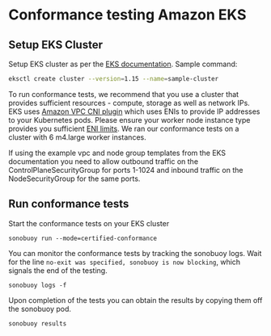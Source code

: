 # Conformance testing Amazon EKS

## Setup EKS Cluster

Setup EKS cluster as per the [EKS documentation](https://docs.aws.amazon.com/eks/latest/userguide/what-is-eks.html). Sample command:
```bash
eksctl create cluster --version=1.15 --name=sample-cluster
```

To run conformance tests, we recommend that you use a cluster that provides sufficient resources - compute, storage as well as network IPs. EKS uses [Amazon VPC CNI plugin](https://github.com/aws/amazon-vpc-cni-k8s) which uses ENIs to provide IP addresses to your Kubernetes pods. Please ensure your worker node instance type provides you sufficient [ENI limits](https://docs.aws.amazon.com/AWSEC2/latest/UserGuide/using-eni.html#AvailableIpPerENI). We ran our conformance tests on a cluster with 6 m4.large worker instances.

If using the example vpc and node group templates from the EKS documentation you need to allow outbound traffic on the ControlPlaneSecurityGroup for ports 1-1024 and inbound traffic on the NodeSecurityGroup for the same ports.

## Run conformance tests

Start the conformance tests on your EKS cluster
```
sonobuoy run --mode=certified-conformance
````

You can monitor the conformance tests by tracking the sonobuoy logs. Wait for the line `no-exit was specified, sonobuoy is now blocking`, which signals the end of the testing.

```
sonobuoy logs -f
```

Upon completion of the tests you can obtain the results by copying them off the sonobuoy pod.

```
sonobuoy results
```
